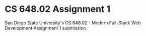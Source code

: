 # CS 648.02 Assignment 1

San Diego State University's CS 648.02 - Modern Full-Stack Web Development Assignment 1 submission.